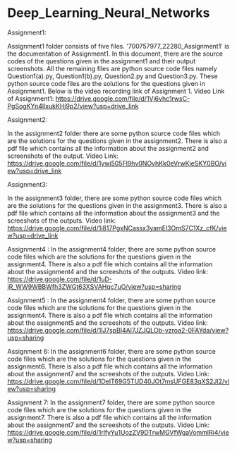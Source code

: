 # Deep_Learning_Neural_Networks
Assignment1:

Assignment1 folder consists of five files. '700757977_22280_Assignment1' is the documentation of Assignment1. In this document, there are the source codes of the questions given in the assignment1 and their output screenshots. All the remaining files are python source code files namely Question1(a).py, Question1(b).py, Question2.py and Question3.py. These python source code files are the solutions for the questions given in Assignment1. Below is the video recording link of Assignment 1.
Video Link of Assignment1: https://drive.google.com/file/d/1Vj6vhc1rwsC-PgSogKYn4llxukKHj9p2/view?usp=drive_link

Assignment2:

In the assignment2 folder there are some python source code files which are the solutions for the questions given in the assignment2. There is also a pdf file which contains all the information about the assignment2 and screenshots of the output. 
Video Link: https://drive.google.com/file/d/1ywi505FI9hv0NOyhKk0eVrwKjeSKY0BO/view?usp=drive_link

Assignment3:

In the assignment3 folder, there are some python source code files which are the solutions for the questions given in the assignment3. There is also a pdf file which contains all the information about the assignment3 and the screeshots of the outputs.
Video link: https://drive.google.com/file/d/1i817PgxNCassx3yamEl3OmS7C1Xz_cfK/view?usp=drive_link

Assignment4 :
In the assignment4 folder, there are some python source code files which are the solutions for the questions given in the assignment4. There is also a pdf file which contains all the information about the assignment4 and the screeshots of the outputs.
Video link: https://drive.google.com/file/d/1uD-jR_WW9WBBWfh3ZWGt63XSVAHqc7uO/view?usp=sharing

Assignment5 :
In the assignment4 folder, there are some python source code files which are the solutions for the questions given in the assignment4. There is also a pdf file which contains all the information about the assignment5 and the screeshots of the outputs.
Video link: https://drive.google.com/file/d/1lJ7spBI4Al7JZJQLOb-vzroa2-0FAYda/view?usp=sharing

Assignment 6:
In the assignment6 folder, there are some python source code files which are the solutions for the questions given in the assignment6. There is also a pdf file which contains all the information about the assignment7 and the screeshots of the outputs.
Video Link: https://drive.google.com/file/d/1DeIT69G5TUD40JOt7msUFGE83qXS2Jl2/view?usp=sharing

Assignment 7:
In the assignment7 folder, there are some python source code files which are the solutions for the questions given in the assignment7. There is also a pdf file which contains all the information about the assignment7 and the screeshots of the outputs.
Video Link: https://drive.google.com/file/d/1rlfyYu1UozZV9DTrwMGVfWgaVommlRi4/view?usp=sharing


